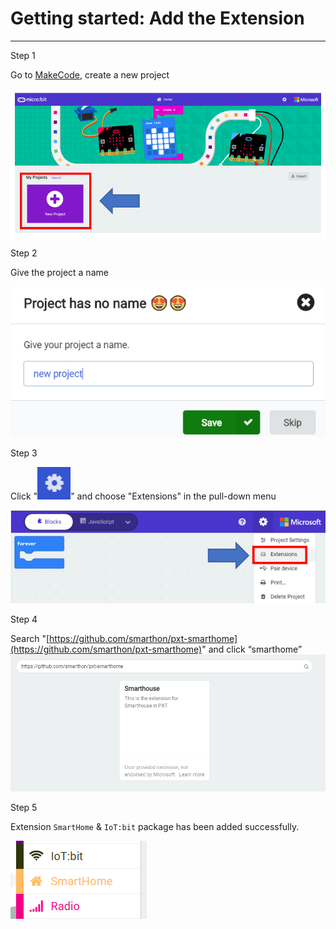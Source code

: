 # Getting started: Add the Extension

<HR>

<span id="subtitle">Step 1</span><BR><P>
Go to [MakeCode](https://makecode.microbit.org), create a new project<BR><P>
![auto_fit](images/GetStart/getstart01.png)<P>
<span id="subtitle">Step 2</span><BR><P>
Give the project a name<BR><P>
![auto_fit](images/GetStart/getstart02.png)<P>
<span id="subtitle">Step 3</span><BR><P>
Click "![icon](images/GetStart/icon_more.png)" and choose "Extensions" in the pull-down menu<BR><P>
![auto_fit](images/GetStart/getstart03.png)<BR><P>
<span id="subtitle">Step 4</span><BR><P>
Search "[https://github.com/smarthon/pxt-smarthome](https://github.com/smarthon/pxt-smarthome)" and click “smarthome”
![auto_fit](images/GetStart/getstart04.png)<P>
<span id="subtitle">Step 5</span><BR><P>
Extension `SmartHome` & `IoT:bit` package has been added successfully.<BR><P>
![auto_fit](images/GetStart/getstart05.png)<P>
